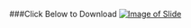 ###Click Below to Download
[![Image of Slide](http://image.slidesharecdn.com/queues-160626071916/95/queues-1-638.jpg)](http://www.ashimlamichhane.com.np/2016/08/unit-4-queues/)
